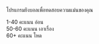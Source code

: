 โปรแกรมยิงบอลเพื่อทดสอบความแม่นของคุณ

1-40 คะแนน อ่อน <br>
50-60 คะแนน เอาเรื่อง <br>
60+ คะแนน โหด <br>
